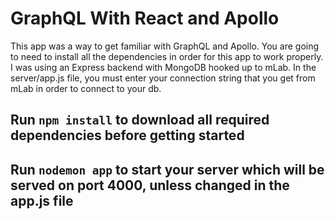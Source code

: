 # GraphQL With React and Apollo

This app was a way to get familiar with GraphQL and Apollo. You are going to need to install all the dependencies in order for this app to work properly. I was using an Express backend with MongoDB hooked up to mLab. In the server/app.js file, you must enter your connection string that you get from mLab in order to connect to your db.

## Run `npm install` to download all required dependencies before getting started

## Run `nodemon app` to start your server which will be served on port 4000, unless changed in the app.js file
